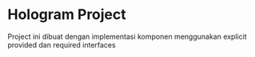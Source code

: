 # Hologram Project

Project ini dibuat dengan implementasi komponen menggunakan explicit
provided dan required interfaces